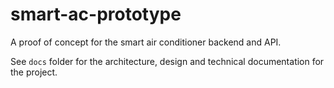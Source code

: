 # smart-ac-prototype

A proof of concept for the smart air conditioner backend and API.

See `docs` folder for the architecture, design and technical documentation for the project.
